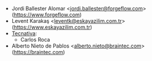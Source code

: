 - Jordi Ballester Alomar \<<jordi.ballester@forgeflow.com>\>
  (<https://www.forgeflow.com>)
- Levent Karakaş \<<leventk@eskayazilim.com.tr>\>
  (<https://www.eskayazilim.com.tr>)
- [Tecnativa](https://www.tecnativa.com):
  - Carlos Roca
- Alberto Nieto de Pablos \<<alberto.nieto@braintec.com>\>
  (<https://braintec.com>)

